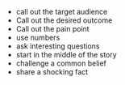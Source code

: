 - call out the target audience
- Call out the desired outcome
- Call out the pain point
- use numbers
- ask interesting questions
- start in the middle of the story
- challenge a common belief
- share a shocking fact